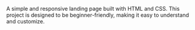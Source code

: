 A simple and responsive landing page built with HTML and CSS. This project is designed to be beginner-friendly, making it easy to understand and customize. 
